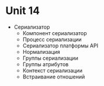 # Unit 14

- Сериализатор
  - Компонент сериализатор
  - Процесс сериализации
  - Сериализатор платформы API
  - Нормализация
  - Группы сериализации
  - Группы атрибутов
  - Контекст сериализации
  - Встраивание отношений

